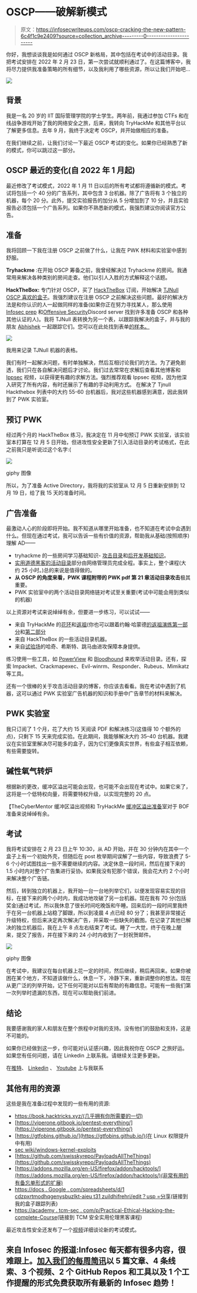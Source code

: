 # OSCP——破解新模式

> 原文：<https://infosecwriteups.com/oscp-cracking-the-new-pattern-6c4f1c9e2409?source=collection_archive---------0----------------------->

你好，我想谈谈我是如何通过 OSCP 新格局，其中包括在考试中的活动目录。我把考试安排在 2022 年 2 月 23 日，第一次尝试就顺利通过了。在这篇博客中，我将尽力提供我准备策略的所有细节，以及我利用了哪些资源，所以让我们开始吧…

![](img/c4697488dcadacecb93cdb86a6b70365.png)

## 背景

我是一名 20 岁的 IIT 国际管理学院的学士学生。两年前，我通过参加 CTFs 和在线战争游戏开始了我的网络安全之旅，后来，我转向 TryHackMe 和其他平台以了解更多信息。去年 9 月，我终于决定考 OSCP，并开始做相应的准备。

在我们继续之前，让我们讨论一下最近 OSCP 考试的变化。如果你已经熟悉了新的模式，你可以跳过这一部分。

## OSCP 最近的变化(自 2022 年 1 月起)

最近修改了考试模式，2022 年 1 月 11 日以后的所有考试都将遵循新的模式。考试将包括一个 40 分的广告系列，其中包含 3 台机器。除了广告将有 3 个独立的机器，每个 20 分。此外，提交实验报告的加分从 5 分增加到了 10 分，并且实验报告必须包括一个广告系列。如果你不熟悉新的模式，我强烈建议你阅读官方公告。

## 准备

我将回顾一下我在注册 OSCP 之前做了什么，让我在 PWK 材料和实验室中感到舒服。

**Tryhackme** :在开始 OSCP 筹备之前，我曾经解决过 Tryhackme 的房间。我通常用来解决各种类别的房间走查。他们以引人入胜的方式解释这个话题。

**HackTheBox:** 专门针对 OSCP，买了 [HackTheBox](https://www.hackthebox.com/) 订阅，开始解决 [TJNull OSCP 喜欢的盒子](https://docs.google.com/spreadsheets/u/1/d/1dwSMIAPIam0PuRBkCiDI88pU3yzrqqHkDtBngUHNCw8/htmlview#)。我强烈建议在注册 OSCP 之前解决这些问题。最好的解决方法是和你认识的人一起做同样的准备(如果你正在努力寻找某人，那么使用 [Infosec prep](https://discord.gg/2AG6TCm) 和[Offensive Security](https://discord.com/invite/ctBUcPuakZ/login?mode=register)Discord server 找到许多准备 OSCP 和各种其他认证的人)。我将 TJNull 表转换为另一个表，以跟踪我解决的盒子，并与我的朋友 [Abhishek](https://medium.com/u/33b5940c5ceb?source=post_page-----6c4f1c9e2409--------------------------------) 一起跟踪它们。您可以在此处找到表单[的样本。](https://docs.google.com/spreadsheets/d/1cDZpxrTMODHqgenYsBuZLkT-aIeUT31ZuiLDhIfrHRI/edit?usp=sharing)

![](img/fda70b4c7f7d1ae7659bf596b029c009.png)

我用来记录 TJNull 机器的表格。

我们有时一起解决问题，有时单独解决，然后互相讨论我们的方法。为了避免剧透，我们只在各自解决问题后才讨论。我们过去常常在求解后查看其他博客和 [Ippsec](https://www.youtube.com/channel/UCa6eh7gCkpPo5XXUDfygQQA) 视频，以获得更有趣的求解方法。强烈推荐观看 Ippsec 视频，因为他深入研究了所有内容，有时还展示了有趣的手动利用方式。
在解决了 Tjnull Hackthebox 列表中的大约 55-60 台机器后，我对这些机器感到满意，因此我转到了 PWK 实验室。

## **预订 PWK**

经过两个月的 HackTheBox 练习，我决定在 11 月中旬预订 PWK 实验室，该实验室本打算在 12 月 5 日开始，但进攻性安全更新了引入活动目录的考试格式，在此之前我只是听说过这个名字:(

![](img/31634da7a6e4c785ce5e9a653a2c2f46.png)

giphy 图像

所以，为了准备 Active Directory，我将我的实验室从 12 月 5 日重新安排到 12 月 19 日，给了我 15 天的准备时间。

## 广告准备

最激动人心的阶段即将开始。我不知道从哪里开始准备，也不知道在考试中会遇到什么。但现在通过考试，我可以告诉一些有价值的资源，帮助我从基础(按照顺序)理解 AD——

*   tryhackme 的一些房间学习基础知识- [攻击目录](https://tryhackme.com/room/attacktivedirectory)和[后开发基础知识](https://tryhackme.com/room/postexploit)。
*   [实用道德黑客的](https://academy.tcm-sec.com/?affcode=770707_iixyvfcq)[活动目录](https://academy.tcm-sec.com/?affcode=770707_iixyvfcq)部分由网络管理员完成全程。事实上，整个课程(大约 25 小时。)总的来说是值得做的。
*   **从 OSCP 的角度来看，PWK 课程附带的 PWK pdf 第 21 章活动目录攻击**极其重要。
*   PWK 实验室中的两个活动目录网络链对考试至关重要(考试中可能会用到类似的机器)

以上资源对考试来说绰绰有余，但要进一步练习，可以试试——

*   来自 TryHackMe 的[花环](https://tryhackme.com/room/wreath)和[返祖](https://tryhackme.com/network/throwback)(你也可以跟着约翰·哈蒙德[的返祖演练第一部分](https://youtu.be/mQT38VR4boQ)和[第二部分](https://youtu.be/ukFC48bzVSM)
*   来自 HackTheBox 的一些活动目录机器。
*   来自[试验场](https://portal.offensive-security.com/sign-up/pg)的哈奇、希斯特、跳马由进攻保障本身提供。

练习使用一些工具，如 [PowerView](https://github.com/PowerShellMafia/PowerSploit/blob/master/Recon/PowerView.ps1) 和 [Bloodhound](https://github.com/BloodHoundAD/BloodHound) 来枚举活动目录。还有，探索 Impacket、Crackmapexec、Evil-winrm、Responder、Rubeus、Mimikatz 等工具。

还有一个很棒的关于攻击活动目录的博客，你应该去看看。我在考试中遇到了机器，这可以通过 PWK 实验室广告机器的知识和手册中广告章节的材料来解决。

## PWK 实验室

我只订阅了 1 个月，花了大约 15 天阅读 PDF 和解决练习(这值得 10 个额外的点)，只剩下 15 天来完成实验。在此期间，我能够解决大约 35–40 台机器。我建议在实验室里解决尽可能多的盒子，因为它们更像真实世界，有些盒子相互依赖，有些需要旋转。

## 碱性氧气转炉

根据新的更改，缓冲区溢出可能会出现，也可能不会出现在考试中。如果它来了，这将是一个低特权向量，将需要特权升级，以实现完整的 20 点。

【TheCyberMentor 缓冲区溢出视频和 TryHackMe [缓冲区溢出准备](https://tryhackme.com/room/bufferoverflowprep)室对于 BOF 准备来说绰绰有余。

## 考试

我将考试安排在 2 月 23 日上午 10:30，从 AD 开始，并在 30 分钟内在其中一个盒子上有一个初始外壳，但随后在 post 枚举期间误解了一些内容，导致浪费了 5-6 个小时试图找出一些不需要继续的内容。决定休息一段时间，然后在接下来的 1.5 小时内对整个广告集进行妥协。如果我没有犯那个错误，我会花大约 2 个小时来解决整个广告链。

然后，转到独立的机器上，我开始一台一台地列举它们，以便发现容易实现的目标，在接下来的两个小时内，我成功地攻破了另一台机器。现在我有 70 分(包括奖金)通过考试，所以我休息了很长时间吃晚饭和午睡。回来后的一段时间里我终于在另一台机器上站稳了脚跟，所以到凌晨 4 点已经 80 分了；我甚至非常接近升级特权，但后来决定再次解决广告，并采取一些缺失的截图。在记录了其他已解决的独立机器后，我在上午 8 点左右结束了考试。睡了一大觉，终于在晚上醒来，提交了报告，并在接下来的 24 小时内收到了一封祝贺邮件。

![](img/e5a6b6390f7fa9e58651577330e88593.png)

giphy 图像

在考试中，我建议在每台机器上花一定的时间，然后继续，稍后再回来。如果你被困在某个地方，不知道该做什么，休息一下，冷静下来，重新调整你的想法。现在从更广泛的列举开始，记下任何可能对以后有帮助的有趣信息。可能有一些我们第一次列举时遗漏的东西，现在可以帮助我们前进。

## 结论

我要感谢我的家人和朋友在整个旅程中对我的支持。没有他们的鼓励和支持，这是不可能的。

如果你已经做到这一步，你可能对认证感兴趣，因此我祝你在 OSCP 之旅好运。如果您有任何问题，请在 Linkedin 上联系我。请继续关注更多更新。

在[推特](https://twitter.com/jaiguptanick)、 [Linkedin](https://www.linkedin.com/in/jaiguptanick/) 、 [Youtube](https://www.youtube.com/channel/UCGvgjzkWyrYaTzJsDlTGB9g) 上与我联系

## 其他有用的资源

这些是我在准备过程中发现的一些有用的资源:

*   https://book.hacktricks.xyz/(几乎拥有你所需要的一切)
*   [https://viperone.gitbook.io/pentest-everything/](https://viperone.gitbook.io/pentest-everything/)
*   [https://gtfobins.github.io/](https://gtfobins.github.io/)(在 Linux 权限提升中有用)
*   [sec wiki/windows-kernel-exploits](https://github.com/SecWiki/windows-kernel-exploits)
*   [https://github.com/swisskyrepo/PayloadsAllTheThings](https://github.com/swisskyrepo/PayloadsAllTheThings)
*   [https://addons.mozilla.org/en-US/firefox/addon/hacktools/](https://addons.mozilla.org/en-US/firefox/addon/hacktools/)(非常有用的有备忘单形式的扩展)
*   [https://docs . Google . com/spreadsheets/d/1 cdzpxrtmodhqgenysbuzlkt-aieu t31 zuildhifrehri/edit？usp =分享](https://docs.google.com/spreadsheets/d/1cDZpxrTMODHqgenYsBuZLkT-aIeUT31ZuiLDhIfrHRI/edit?usp=sharing)(链接到我的盒子跟踪列表)
*   [https://academy . tcm-sec . com/p/Practical-Ethical-Hacking-the-complete-Course](https://academy.tcm-sec.com/p/practical-ethical-hacking-the-complete-course?affcode=770707_iixyvfcq)(链接到 TCM 安全实用伦理黑客课程)

最近攻击性安全还发布了一个[视频](https://youtu.be/griDEeIcXQc)详细谈论新的考试模式。

## 来自 Infosec 的报道:Infosec 每天都有很多内容，很难跟上。[加入我们的每周简讯](https://weekly.infosecwriteups.com/)以 5 篇文章、4 条线索、3 个视频、2 个 GitHub Repos 和工具以及 1 个工作提醒的形式免费获取所有最新的 Infosec 趋势！